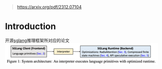 > https://arxiv.org/pdf/2312.07104

# Introduction
开源[sglang](https://github.com/sgl-project/sglang)推理框架所对应的论文
![image.png](https://raw.githubusercontent.com/lj970926/image-hosting/master/images/20250429143912.png)
